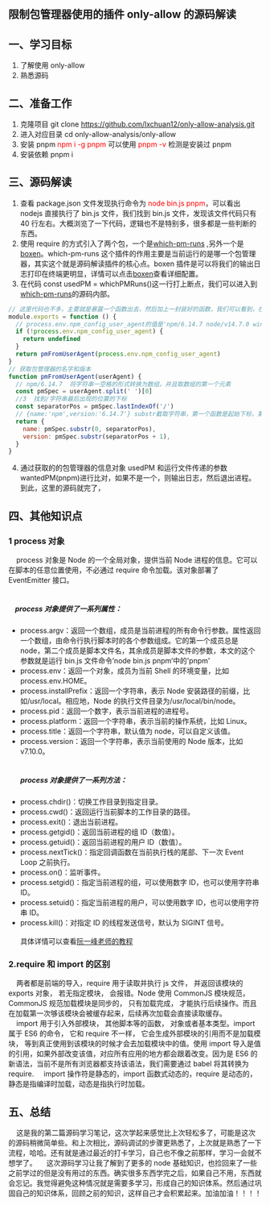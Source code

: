 ## 限制包管理器使用的插件 only-allow 的源码解读

## 一、学习目标

1.  了解使用 only-allow
2.  熟悉源码

## 二、准备工作

1.  克隆项目 <font color="red"></font>git clone https://github.com/lxchuan12/only-allow-analysis.git
2.  进入对应目录 cd only-allow-analysis/only-allow
3.  安装 pnpm <font color="red">npm i -g pnpm</font> 可以使用 <font color="red">pnpm -v</font> 检测是安装过 pnpm
4.  安装依赖 pnpm i

## 三、源码解读

1.  查看 package.json 文件发现执行命令为 <font color="red">node bin.js pnpm</font>，可以看出 nodejs 直接执行了 bin.js 文件，我们找到 bin.js 文件，发现该文件代码只有 40 行左右。大概浏览了一下代码，逻辑也不是特别多，很多都是一些判断的东西。
2.  使用 require 的方式引入了两个包，一个是<a href="https://github1s.com/zkochan/packages/blob/master/which-pm-runs/index.js">which-pm-runs</a>
    ,另外一个是<a href="https://www.npmjs.com/package/boxen">boxen</a>。which-pm-runs 这个插件的作用主要是当前运行的是哪一个包管理器，其实这个就是源码解读插件的核心点。boxen 插件是可以将我们的输出日志打印在终端更明显，详情可以点击<a href="https://www.npmjs.com/package/boxen">boxen</a>查看详细配置。
3.  在代码 const usedPM = whichPMRuns()这一行打上断点，我们可以进入到<a href="https://github1s.com/zkochan/packages/blob/master/which-pm-runs/index.js">which-pm-runs</a>的源码内部。

```js
// 这里代码也不多，主要就是暴露一个函数出去，然后加上一封装好的函数，我们可以看到，在源码中，一个函数的长度不会很长，几乎一个函数负责的功能都是单一的。这种封装的思想很值得学习。
module.exports = function () {
  // process.env.npm_config_user_agent的值是'npm/6.14.7 node/v14.7.0 win32 x64' 可以看到这个里面包含了4个信息，第一个是包管理器的名字和版本，第二个是使用的node和node的版本，第三个是电脑的信息
  if (!process.env.npm_config_user_agent) {
    return undefined
  }
  return pmFromUserAgent(process.env.npm_config_user_agent)
}
// 获取包管理器的名字和版本
function pmFromUserAgent(userAgent) {
  // npm/6.14.7  将字符串一空格的形式转换为数组，并且取数组的第一个元素
  const pmSpec = userAgent.split(' ')[0]
  //3  找到/字符串最后出现的位置的下标
  const separatorPos = pmSpec.lastIndexOf('/')
  // {name:'npm',version:'6.14.7'} substr截取字符串，第一个函数是起始下标，第二个参数是结束下标，第二个参数如果不写就是就是截取剩下所有的
  return {
    name: pmSpec.substr(0, separatorPos),
    version: pmSpec.substr(separatorPos + 1),
  }
}
```

4.  通过获取的的包管理器的信息对象 usedPM 和运行文件传递的参数 wantedPM(pnpm)进行比对，如果不是一个，则输出日志，然后退出进程。到此，这里的源码就完了，

## 四、其他知识点

### 1 process 对象

&nbsp;&nbsp;&nbsp;&nbsp;process 对象是 Node 的一个全局对象，提供当前 Node 进程的信息。它可以在脚本的任意位置使用，不必通过 require 命令加载。该对象部署了 EventEmitter 接口。
</br>
</br>

##### &nbsp;&nbsp;&nbsp;&nbsp;process 对象提供了一系列属性：

- process.argv：返回一个数组，成员是当前进程的所有命令行参数。属性返回一个数组，由命令行执行脚本时的各个参数组成。它的第一个成员总是 node，第二个成员是脚本文件名，其余成员是脚本文件的参数，本文的这个参数就是运行 bin.js 文件命令’node bin.js pnpm‘中的'pnpm'
- process.env：返回一个对象，成员为当前 Shell 的环境变量，比如 process.env.HOME。
- process.installPrefix：返回一个字符串，表示 Node 安装路径的前缀，比如/usr/local。相应地，Node 的执行文件目录为/usr/local/bin/node。
- process.pid：返回一个数字，表示当前进程的进程号。
- process.platform：返回一个字符串，表示当前的操作系统，比如 Linux。
- process.title：返回一个字符串，默认值为 node，可以自定义该值。
- process.version：返回一个字符串，表示当前使用的 Node 版本，比如 v7.10.0。
  </br>
  </br>
  ##### process 对象提供了一系列方法：
- process.chdir()：切换工作目录到指定目录。
- process.cwd()：返回运行当前脚本的工作目录的路径。
- process.exit()：退出当前进程。
- process.getgid()：返回当前进程的组 ID（数值）。
- process.getuid()：返回当前进程的用户 ID（数值）。
- process.nextTick()：指定回调函数在当前执行栈的尾部、下一次 Event Loop 之前执行。
- process.on()：监听事件。
- process.setgid()：指定当前进程的组，可以使用数字 ID，也可以使用字符串 ID。
- process.setuid()：指定当前进程的用户，可以使用数字 ID，也可以使用字符串 ID。
- process.kill()：对指定 ID 的线程发送信号，默认为 SIGINT 信号。
  </br>
  </br>
  具体详情可以查看<a href="http://javascript.ruanyifeng.com/nodejs/process.html#toc17">阮一峰老师的教程</a>

### 2.require 和 import 的区别

&nbsp;&nbsp;&nbsp;&nbsp;两者都是前端的导入，require 用于读取并执行 js 文件， 并返回该模块的 exports 对象， 若无指定模块， 会报错。Node 使用 CommonJS 模块规范， CommonJS 规范加载模块是同步的， 只有加载完成， 才能执行后续操作。而且在加载第一次够该模块会被缓存起来，后续再次加载会直接读取缓存。
</br>
&nbsp;&nbsp;&nbsp;&nbsp;import 用于引入外部模块， 其他脚本等的函数， 对象或者基本类型。import 属于 ES6 的命令， 它和 require 不一样， 它会生成外部模块的引用而不是加载模块， 等到真正使用到该模块的时候才会去加载模块中的值。使用 import 导入是值的引用，如果外部改变该值，对应所有应用的地方都会跟着改变。因为是 ES6 的新语法，当前不是所有浏览器都支持该语法，我们需要通过 babel 将其转换为 require.
&nbsp;&nbsp;&nbsp;&nbsp;import 操作符是静态的，import 函数式动态的，require 是动态的，静态是指编译时加载，动态是指执行时加载。

## 五、总结

&nbsp;&nbsp;&nbsp;&nbsp;这是我的第二篇源码学习笔记，这次学起来感觉比上次轻松多了，可能是这次的源码稍微简单些。和上次相比，源码调试的步骤更熟悉了，上次就是熟悉了一下流程，哈哈。还有就是通过最近的打卡学习，自己也不像之前那样，学习一会就不想学了。
&nbsp;&nbsp;&nbsp;&nbsp;这次源码学习让我了解到了更多的 node 基础知识，也捡回来了一些之前学过的但是没有用过的东西。确实很多东西学完之后，如果自己不用，东西就会忘记。我觉得避免这种情况就是需要多学习，形成自己的知识体系。然后通过巩固自己的知识体系，回顾之前的知识，这样自己才会积累起来。加油加油！！！！
